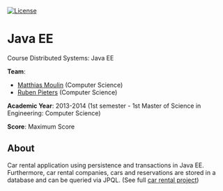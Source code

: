 [![License][s1]][li]

[s1]: https://img.shields.io/badge/licence-GPL%203.0-blue.svg
[li]: https://raw.githubusercontent.com/matt77hias/JavaEE/master/LICENSE.txt

# Java EE
Course Distributed Systems: Java EE

**Team**:
* [Matthias Moulin](https://github.com/matt77hias) (Computer Science)
* [Ruben Pieters](https://github.com/rubenpieters) (Computer Science)

**Academic Year**: 2013-2014 (1st semester - 1st Master of Science in Engineering: Computer Science)

**Score**: Maximum Score

## About
Car rental application using persistence and transactions in Java EE. Furthermore, car rental companies, cars and reservations are stored in a database and can be queried via JPQL. (See full [car rental project](https://github.com/matt77hias/meta-carrental))
